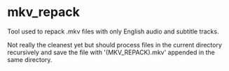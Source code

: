 # mkv_repack
Tool used to repack .mkv files with only English audio and subtitle tracks.

Not really the cleanest yet but should process files in the current directory recursively and save the file with '(MKV_REPACK).mkv' appended in the same directory.
